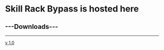 <h1>Skill Rack Bypass is hosted here</h1>
<h2>---Downloads---</h2>
<hr />
<a href="https://github.com/Vineeth-aka-technophilic/Srack/blob/master/SkillRack%20Bypass.exe?raw=true">v 1.0</a>

